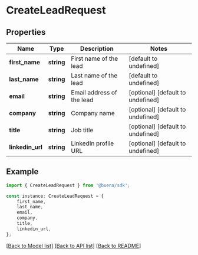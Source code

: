 # CreateLeadRequest


## Properties

Name | Type | Description | Notes
------------ | ------------- | ------------- | -------------
**first_name** | **string** | First name of the lead | [default to undefined]
**last_name** | **string** | Last name of the lead | [default to undefined]
**email** | **string** | Email address of the lead | [optional] [default to undefined]
**company** | **string** | Company name | [optional] [default to undefined]
**title** | **string** | Job title | [optional] [default to undefined]
**linkedin_url** | **string** | LinkedIn profile URL | [optional] [default to undefined]

## Example

```typescript
import { CreateLeadRequest } from '@buena/sdk';

const instance: CreateLeadRequest = {
    first_name,
    last_name,
    email,
    company,
    title,
    linkedin_url,
};
```

[[Back to Model list]](../README.md#documentation-for-models) [[Back to API list]](../README.md#documentation-for-api-endpoints) [[Back to README]](../README.md)
